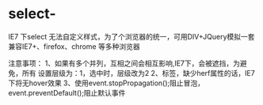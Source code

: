 # select-

IE7 下select 无法自定义样式，为了个浏览器的统一，可用DIV+JQuery模拟一套
兼容IE7+、firefox、chrome 等多种浏览器

注意事项：
1、如果有多个并列，互相之间会相互影响,IE7下，会被遮挡，为避免，所有 设置层级为：1，选中时，层级改为2
2、<a>标签，缺少herf属性的话，IE7下将无hover效果
3、使用event.stopPropagation();阻止冒泡，event.preventDefault();阻止默认事件